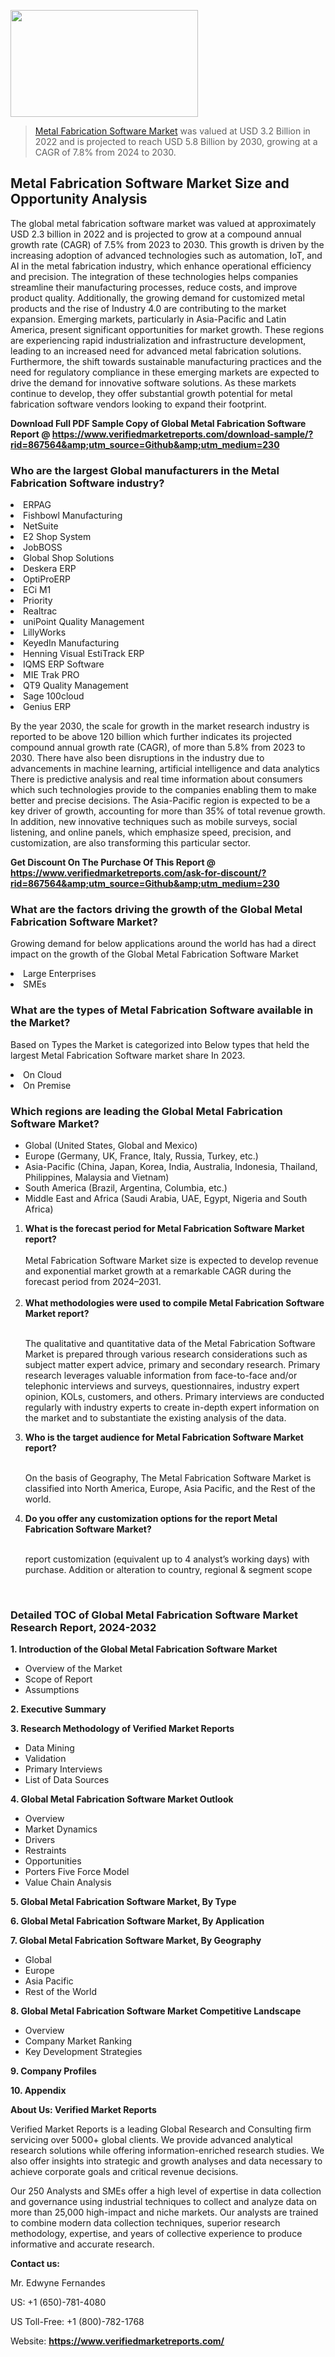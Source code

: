 <img src="https://ffe5etoiles.com/wp-content/uploads/2024/12/MST1-300x171.png" alt="" width="300" height="171" class="alignnone size-medium wp-image-20088" /><blockquote><p><p><a href="https://www.verifiedmarketreports.com/download-sample/?rid=867564&utm_source=Github&utm_medium=230" target="_blank">Metal Fabrication Software Market</a> was valued at USD 3.2 Billion in 2022 and is projected to reach USD 5.8 Billion by 2030, growing at a CAGR of 7.8% from 2024 to 2030.</p></blockquote><p><h2>Metal Fabrication Software Market Size and Opportunity Analysis</h2> The global metal fabrication software market was valued at approximately USD 2.3 billion in 2022 and is projected to grow at a compound annual growth rate (CAGR) of 7.5% from 2023 to 2030. This growth is driven by the increasing adoption of advanced technologies such as automation, IoT, and AI in the metal fabrication industry, which enhance operational efficiency and precision. The integration of these technologies helps companies streamline their manufacturing processes, reduce costs, and improve product quality. Additionally, the growing demand for customized metal products and the rise of Industry 4.0 are contributing to the market expansion. Emerging markets, particularly in Asia-Pacific and Latin America, present significant opportunities for market growth. These regions are experiencing rapid industrialization and infrastructure development, leading to an increased need for advanced metal fabrication solutions. Furthermore, the shift towards sustainable manufacturing practices and the need for regulatory compliance in these emerging markets are expected to drive the demand for innovative software solutions. As these markets continue to develop, they offer substantial growth potential for metal fabrication software vendors looking to expand their footprint. </p><p class=""><strong>Download Full PDF Sample Copy of Global Metal Fabrication Software Report @ <a href="https://www.verifiedmarketreports.com/download-sample/?rid=867564&amp;utm_source=Github&amp;utm_medium=230" target="_blank">https://www.verifiedmarketreports.com/download-sample/?rid=867564&amp;utm_source=Github&amp;utm_medium=230</a></strong></p><h3 id="" class="">Who are the largest Global manufacturers in the Metal Fabrication Software industry?</h3><p><li>ERPAG</li><li> Fishbowl Manufacturing</li><li> NetSuite</li><li> E2 Shop System</li><li> JobBOSS</li><li> Global Shop Solutions</li><li> Deskera ERP</li><li> OptiProERP</li><li> ECi M1</li><li> Priority</li><li> Realtrac</li><li> uniPoint Quality Management</li><li> LillyWorks</li><li> KeyedIn Manufacturing</li><li> Henning Visual EstiTrack ERP</li><li> IQMS ERP Software</li><li> MIE Trak PRO</li><li> QT9 Quality Management</li><li> Sage 100cloud</li><li> Genius ERP</li></p><div class=""><div class="" dir="" data-message-author-role="" data-message-id="" data-message-model-slug=""><div class=""><div class=""><div class=""><div class="" dir="" data-message-author-role="" data-message-id="" data-message-model-slug=""><div class=""><div class=""><p>By the year 2030, the scale for growth in the market research industry is reported to be above 120 billion which further indicates its projected compound annual growth rate (CAGR), of more than 5.8% from 2023 to 2030. There have also been disruptions in the industry due to advancements in machine learning, artificial intelligence and data analytics There is predictive analysis and real time information about consumers which such technologies provide to the companies enabling them to make better and precise decisions. The Asia-Pacific region is expected to be a key driver of growth, accounting for more than 35% of total revenue growth. In addition, new innovative techniques such as mobile surveys, social listening, and online panels, which emphasize speed, precision, and customization, are also transforming this particular sector.</p><p><strong>Get Discount On The Purchase Of This Report @&nbsp; <a href="https://www.verifiedmarketreports.com/ask-for-discount/?rid=867564&amp;utm_source=Github&amp;utm_medium=230" target="_blank">https://www.verifiedmarketreports.com/ask-for-discount/?rid=867564&amp;utm_source=Github&amp;utm_medium=230</a></strong></p></div></div></div></div></div></div></div></div><h3 id="" class="">What are the factors driving the growth of the Global Metal Fabrication Software Market?</h3><p id="" class="">Growing demand for below applications around the world has had a direct impact on the growth of the Global Metal Fabrication Software Market</p><p id="" class=""><li>Large Enterprises</li><li> SMEs</li></p><h3 id="" class="">What are the types of Metal Fabrication Software available in the Market?</h3><p id="" class="">Based on Types the Market is categorized into Below types that held the largest Metal Fabrication Software market share In 2023.</p><p id="" class=""><li>On Cloud</li><li> On Premise</li></p><h3 id="" class="">Which regions are leading the Global Metal Fabrication Software Market?</h3><ul><li>Global (United States, Global and Mexico)</li><li>Europe (Germany, UK, France, Italy, Russia, Turkey, etc.)</li><li>Asia-Pacific (China, Japan, Korea, India, Australia, Indonesia, Thailand, Philippines, Malaysia and Vietnam)</li><li>South America (Brazil, Argentina, Columbia, etc.)</li><li>Middle East and Africa (Saudi Arabia, UAE, Egypt, Nigeria and South Africa)</li></ul><p><ol><li><strong>What is the forecast period for Metal Fabrication Software Market report?<br /></strong><br /><span data-sheets-root="1" data-sheets-value="{&quot;1&quot;:2,&quot;2&quot;:&quot;XXXX size is expected to develop revenue and exponential market growth at a remarkable CAGR during the forecast period from 2024&ndash;2030.&quot;}" data-sheets-userformat="{&quot;2&quot;:12674,&quot;4&quot;:{&quot;1&quot;:2,&quot;2&quot;:16776960},&quot;10&quot;:2,&quot;11&quot;:0,&quot;15&quot;:&quot;Arial&quot;,&quot;16&quot;:12}">Metal Fabrication Software Market size is expected to develop revenue and exponential market growth at a remarkable CAGR during the forecast period from 2024&ndash;2031.</span><br /><br /></li><li><strong>What methodologies were used to compile Metal Fabrication Software Market report?<br /><br /></strong><p>The qualitative and quantitative data of the&nbsp;Metal Fabrication Software Market is prepared through various research considerations such as subject matter expert advice, primary and secondary research. Primary research leverages valuable information from face-to-face and/or telephonic interviews and surveys, questionnaires, industry expert opinion, KOLs, customers, and others. Primary interviews are conducted regularly with industry experts to create in-depth expert information on the market and to substantiate the existing analysis of the data.&nbsp;</p></li><li><strong>Who is the target audience for Metal Fabrication Software Market report?<br /><br /></strong><p>On the basis of Geography, The&nbsp;Metal Fabrication Software Market is classified into North America, Europe, Asia Pacific, and the Rest of the world.</p></li><li><strong>Do you offer any customization options for the report Metal Fabrication Software Market?<br /><br /></strong><p>report customization (equivalent up to 4 analyst&rsquo;s working days) with purchase. Addition or alteration to country, regional &amp; segment scope</p><p>&nbsp;</p></li></ol></p><h3 id="" class="">Detailed TOC of Global Metal Fabrication Software Market Research Report, 2024-2032</h3><p id="" class=""><strong>1. Introduction of the Global Metal Fabrication Software Market</strong></p><ul><li>Overview of the Market</li><li>Scope of Report</li><li>Assumptions</li></ul><p id="" class=""><strong>2. Executive Summary</strong></p><p id="" class=""><strong>3. Research Methodology of&nbsp;Verified Market Reports</strong></p><ul><li>Data Mining</li><li>Validation</li><li>Primary Interviews</li><li>List of Data Sources</li></ul><p id="" class=""><strong>4. Global Metal Fabrication Software Market Outlook</strong></p><ul><li>Overview</li><li>Market Dynamics</li><li>Drivers</li><li>Restraints</li><li>Opportunities</li><li>Porters Five Force Model</li><li>Value Chain Analysis</li></ul><p id="" class=""><strong>5. Global Metal Fabrication Software Market, By&nbsp;Type</strong></p><p id="" class=""><strong>6. Global Metal Fabrication Software Market, By Application</strong></p><p id="" class=""><strong>7. Global Metal Fabrication Software Market, By Geography</strong></p><ul><li>Global</li><li>Europe</li><li>Asia Pacific</li><li>Rest of the World</li></ul><p id="" class=""><strong>8. Global Metal Fabrication Software Market Competitive Landscape</strong></p><ul><li>Overview</li><li>Company Market Ranking</li><li>Key Development Strategies</li></ul><p id="" class=""><strong>9. Company Profiles</strong></p><p id="" class=""><strong>10. Appendix</strong></p><p id="" class=""><strong>About Us: Verified Market Reports</strong></p><p id="" class="">Verified Market Reports is a leading Global Research and Consulting firm servicing over 5000+ global clients. We provide advanced analytical research solutions while offering information-enriched research studies. We also offer insights into strategic and growth analyses and data necessary to achieve corporate goals and critical revenue decisions.</p><p id="" class="">Our 250 Analysts and SMEs offer a high level of expertise in data collection and governance using industrial techniques to collect and analyze data on more than 25,000 high-impact and niche markets. Our analysts are trained to combine modern data collection techniques, superior research methodology, expertise, and years of collective experience to produce informative and accurate research.</p><p id="" class=""><strong>Contact us:</strong></p><p id="" class="">Mr. Edwyne Fernandes</p><p id="" class="">US: +1 (650)-781-4080</p><p id="" class="">US Toll-Free: +1 (800)-782-1768</p><p id="" class="">Website: <a target="" data-test-app-aware-link=""><strong>https://www.verifiedmarketreports.com/</strong></a></p>
